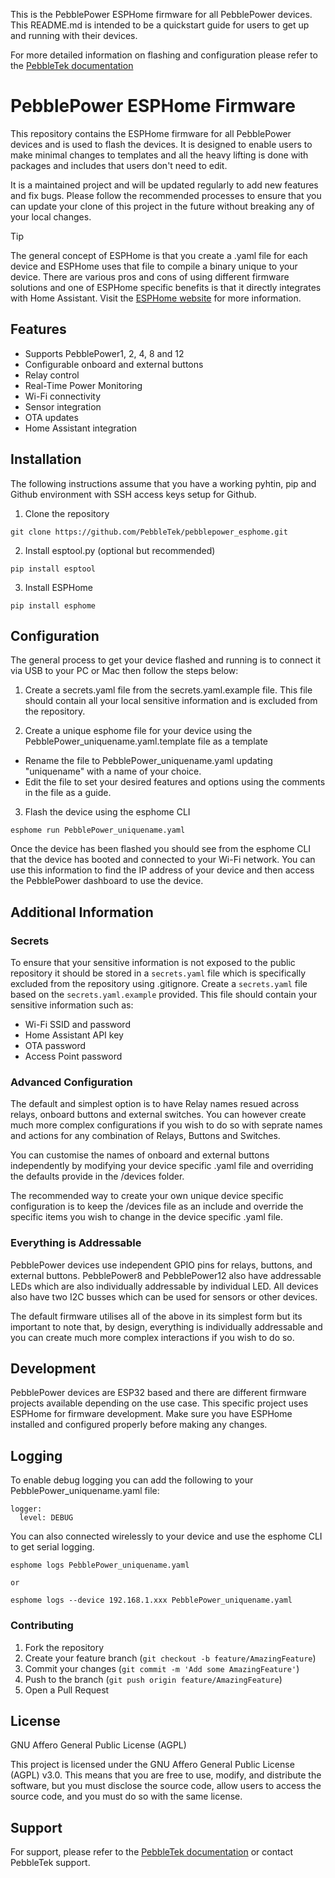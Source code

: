This is the PebblePower ESPHome firmware for all PebblePower devices. This README.md is intended to be a quickstart guide for users to get up and running with their devices.

For more detailed information on flashing and configuration please refer to the [PebbleTek documentation](https://pebbletek.notion.site/)

# PebblePower ESPHome Firmware

This repository contains the ESPHome firmware for all PebblePower devices and is used to flash the devices. It is designed to enable users to make minimal changes to templates and all the heavy lifting is done with packages and includes that users don't need to edit.

It is a maintained project and will be updated regularly to add new features and fix bugs. Please follow the recommended processes to ensure that you can update your clone of this project in the future without breaking any of your local changes.

> [!TIP]
> The general concept of ESPHome is that you create a .yaml file for each device and ESPHome uses that file to compile a binary unique to your device. There are various pros and cons of using different firmware solutions and one of ESPHome specific benefits is that it directly integrates with Home Assistant. Visit the [ESPHome website](https://esphome.io/) for more information.

## Features

- Supports PebblePower1, 2, 4, 8 and 12
- Configurable onboard and external buttons
- Relay control
- Real-Time Power Monitoring
- Wi-Fi connectivity
- Sensor integration
- OTA updates
- Home Assistant integration

## Installation
The following instructions assume that you have a working pyhtin, pip and Github environment with SSH access keys setup for Github.

1. Clone the repository
```
git clone https://github.com/PebbleTek/pebblepower_esphome.git
```
2. Install esptool.py (optional but recommended)
```
pip install esptool
```

3. Install ESPHome
```
pip install esphome
```

## Configuration

The general process to get your device flashed and running is to connect it via USB to your PC or Mac then follow the steps below:

1. Create a secrets.yaml file from the secrets.yaml.example file. This file should contain all your local sensitive information and is excluded from the repository.

2. Create a unique esphome file for your device using the PebblePower_uniquename.yaml.template file as a template
- Rename the file to PebblePower_uniquename.yaml updating "uniquename" with a name of your choice.  
- Edit the file to set your desired features and options using the comments in the file as a guide.

3. Flash the device using the esphome CLI
```
esphome run PebblePower_uniquename.yaml
```
Once the device has been flashed you should see from the esphome CLI that the device has booted and connected to your Wi-Fi network. You can use this information to find the IP address of your device and then access the PebblePower dashboard to use the device.

## Additional Information

### Secrets

To ensure that your sensitive information is not exposed to the public repository it should be stored in a `secrets.yaml` file which is specifically excluded from the repository using .gitignore. Create a `secrets.yaml` file based on the `secrets.yaml.example` provided. This file should contain your sensitive information such as:

- Wi-Fi SSID and password
- Home Assistant API key
- OTA password
- Access Point password

### Advanced Configuration

The default and simplest option is to have Relay names resued across relays, onboard buttons and external switches. You can however create much more complex configurations if you wish to do so with seprate names and actions for any combination of Relays, Buttons and Switches. 

You can customise the names of onboard and external buttons independently by modifying your device specific .yaml file and overriding the defaults provide in the /devices folder.

The recommended way to create your own unique device specific configuration is to keep the /devices file as an include and override the specific items you wish to change in the device specific .yaml file.

### Everything is Addressable

PebblePower devices use independent GPIO pins for relays, buttons, and external buttons. PebblePower8 and PebblePower12 also have addressable LEDs which are also individually addressable by individual LED. All devices also have two I2C busses which can be used for sensors or other devices.

The default firmware utilises all of the above in its simplest form but its important to note that, by design, everything is individually addressable and you can create much more complex interactions if you wish to do so.

## Development

PebblePower devices are ESP32 based and there are different firmware projects available depending on the use case. This specific project uses ESPHome for firmware development. Make sure you have ESPHome installed and configured properly before making any changes.

## Logging

To enable debug logging you can add the following to your PebblePower_uniquename.yaml file:
```
logger:
  level: DEBUG
```
You can also connected wirelessly to your device and use the esphome CLI to get serial logging.
```
esphome logs PebblePower_uniquename.yaml

or 

esphome logs --device 192.168.1.xxx PebblePower_uniquename.yaml
```



### Contributing

1. Fork the repository
2. Create your feature branch (`git checkout -b feature/AmazingFeature`)
3. Commit your changes (`git commit -m 'Add some AmazingFeature'`)
4. Push to the branch (`git push origin feature/AmazingFeature`)
5. Open a Pull Request

## License

GNU Affero General Public License (AGPL)

This project is licensed under the GNU Affero General Public License (AGPL) v3.0. This means that you are free to use, modify, and distribute the software, but you must disclose the source code, allow users to access the source code, and you must do so with the same license.

## Support

For support, please refer to the [PebbleTek documentation](https://pebbletek.notion.site/) or contact PebbleTek support.
